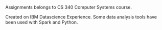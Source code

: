Assignments belongs to CS 340 Computer Systems course.

Created on IBM Datascience Experience. Some data analysis tools have been used with Spark and Python.
